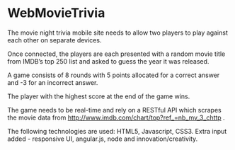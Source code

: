 # WebMovieTrivia
The movie night trivia mobile site needs to allow two players to play against each other on separate devices.

Once connected, the players are each presented with a random movie title from IMDB’s top 250 list and asked to guess the year it was released.

A game consists of 8 rounds with 5 points allocated for a correct answer and -3 for an incorrect answer.

The player with the highest score at the end of the game wins.

The game needs to be real-time and rely on a RESTful API which scrapes the movie data from http://www.imdb.com/chart/top?ref_=nb_mv_3_chttp .

The following technologies are used: HTML5, Javascript, CSS3.
Extra input added - responsive UI, angular.js, node and innovation/creativity.
